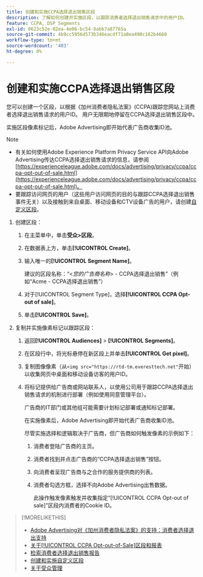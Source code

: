 ```yaml
---
title: 创建和实施CCPA选择退出销售区段
description: 了解如何创建并实施区段，以跟踪消费者选择退出销售请求中的用户ID。
feature: CCPA, DSP Segments
exl-id: 0623c52e-02ea-4e06-bc54-8abb7a87765a
source-git-commit: 4b9cc5956d573b346eacdf71a8ea490c162b4660
workflow-type: tm+mt
source-wordcount: '403'
ht-degree: 0%

---
```


# 创建和实施CCPA选择退出销售区段

您可以创建一个区段，以根据《加州消费者隐私法案》(CCPA)跟踪您网站上消费者选择退出销售请求的用户ID。 用户无限期地停留在CCPA选择退出销售区段中。

实施区段像素标记后，Adobe Advertising即开始代表广告商收集ID池。

>[!NOTE]
>
>* 有关如何使用Adobe Experience Platform Privacy Service API向Adobe Advertising传达CCPA选择退出销售请求的信息，请参阅[https://experienceleague.adobe.com/docs/advertising/privacy/ccpa/ccpa-opt-out-of-sale.html](https://experienceleague.adobe.com/docs/advertising/privacy/ccpa/ccpa-opt-out-of-sale.html)。
>* 要跟踪访问网页的用户（这些用户访问网页的目的与跟踪CCPA选择退出销售事件无关）以及接触到来自桌面、移动设备和CTV设备广告的用户，请创建[自定义区段](/help/dsp/audiences/custom-segment-create.md)。

1. 创建区段：

   1. 在主菜单中，单击&#x200B;**受众>区段**。

   1. 在数据表上方，单击&#x200B;**[!UICONTROL Create]**。

   1. 输入唯一的&#x200B;**[!UICONTROL Segment Name]**。

      建议的区段名称：“&lt;*您的广告商名称*> - CCPA选择退出销售”（例如“Acme - CCPA选择退出销售”）

   1. 对于[!UICONTROL Segment Type]，选择&#x200B;**[!UICONTROL CCPA Opt-out of sale]**。

   1. 单击&#x200B;**[!UICONTROL Save]**。

1. 复制并实施像素标记以跟踪区段：

   1. 返回&#x200B;**[!UICONTROL Audiences]** > **[!UICONTROL Segments]**。

   1. 在区段行中，将光标悬停在新区段上并单击&#x200B;**[!UICONTROL Get pixel]**。

   1. 复制图像像素（从`<img src="https://rtd-tm.everesttech.net"`开始）以收集网页中桌面和移动设备访客的用户ID。

   1. 将标记提供给广告商或网站联系人，以使用公司用于跟踪CCPA选择退出销售请求的机制进行部署（例如使用同意管理平台）。

      广告商的IT部门或其他组可能需要计划标记部署或通知标记部署。

      在实施像素后，Adobe Advertising即开始代表广告商收集ID池。

      尽管实施选择和逻辑取决于广告商，但广告商如何触发像素的示例如下：

      1. 消费者登陆广告商的主页。
      1. 消费者找到并点击广告商的“CCPA选择退出销售”按钮。
      1. 向消费者呈现广告商与之合作的服务提供商的列表。
      1. 消费者勾选方框，选择不向Adobe Advertising出售数据。

         此操作触发像素触发并收集指定“[!UICONTROL CCPA Opt-out of sale]”区段内消费者的Cookie ID。

>[!MORELIKETHIS]
>
>* [Adobe Advertising对《加州消费者隐私法案》的支持：消费者选择退出支持](/help/privacy/ccpa/ccpa-opt-out-of-sale.md)
>* [关于[!UICONTROL CCPA Opt-out-of-Sale]区段和报表](ccpa-opt-out-about.md)
>* [检索消费者选择退出销售报告](ccpa-opt-out-segment-report-retrieve.md)
>* [创建和实施自定义区段](custom-segment-create.md)
>* [关于受众管理](audience-about.md)
